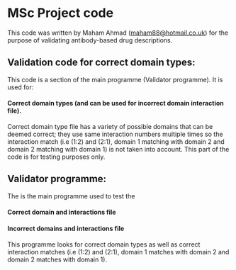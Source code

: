 # MSc Project code                                                                                                                                                    
This code was written by Maham Ahmad (maham88@hotmail.co.uk) for the purpose of validating antibody-based drug
descriptions.

## Validation code for correct domain types:
This code is a section of the main programme (Validator programme). It is used for:

#### Correct domain types (and can be used for incorrect domain interaction file).

Correct domain type file has a variety of possible domains that can be deemed correct; they use same interaction 
numbers multiple times so the interaction match (i.e (1:2) and (2:1), domain 1 matching with domain 2 and domain 
2 matching with domain 1) is not taken into account. This part of the code is for testing purposes only.

## Validator programme:
The is the main programme used to test the

#### Correct domain and interactions file
#### Incorrect domains and interactions file

This programme looks for correct domain types as well as correct interaction matches (i.e (1:2) and (2:1), domain 1
matches with domain 2 and domain 2 matches with domain 1).


